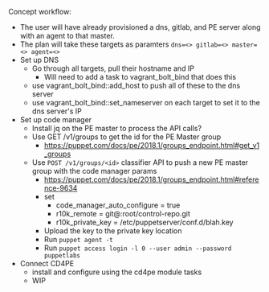 Concept workflow:

- The user will have already provisioned a dns, gitlab, and PE server along with an agent to that master.  
- The plan will take these targets as paramters `dns=<> gitlab=<> master=<> agent=<>`
- Set up DNS
  - Go through all targets, pull their hostname and IP
    - Will need to add a task to vagrant_bolt_bind that does this
  - use vagrant_bolt_bind::add_host to push all of these to the dns server
  - use vagrant_bolt_bind::set_nameserver on each target to set it to the dns server's IP
- Set up code manager
  - Install jq on the PE master to process the API calls?
  - Use GET /v1/groups to get the id for the PE Master group
    - https://puppet.com/docs/pe/2018.1/groups_endpoint.html#get_v1_groups
  - Use `POST /v1/groups/<id>` classifier API to push a new PE master group with the code manager params
    - https://puppet.com/docs/pe/2018.1/groups_endpoint.html#reference-9634
    - set 
      - code_manager_auto_configure = true
      - r10k_remote = git@<gitlabserver>:root/control-repo.git
      - r10k_private_key = /etc/puppetserver/conf.d/blah.key
    - Upload the key to the private key location
    - Run `puppet agent -t`
    - Run `puppet access login -l 0 --user admin --password puppetlabs`
- Connect CD4PE
  - install and configure using the cd4pe module tasks
  - WIP

